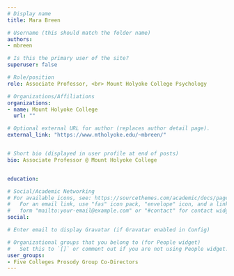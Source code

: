 ```yaml
---
# Display name
title: Mara Breen

# Username (this should match the folder name)
authors:
- mbreen

# Is this the primary user of the site?
superuser: false

# Role/position
role: Associate Professor, <br> Mount Holyoke College Psychology 

# Organizations/Affiliations
organizations:
- name: Mount Holyoke College
  url: ""

# Optional external URL for author (replaces author detail page).
external_link: "https://www.mtholyoke.edu/~mbreen/"


# Short bio (displayed in user profile at end of posts)
bio: Associate Professor @ Mount Holyoke College


education:

# Social/Academic Networking
# For available icons, see: https://sourcethemes.com/academic/docs/page-builder/#icons
#   For an email link, use "fas" icon pack, "envelope" icon, and a link in the
#   form "mailto:your-email@example.com" or "#contact" for contact widget.
social:

# Enter email to display Gravatar (if Gravatar enabled in Config)

# Organizational groups that you belong to (for People widget)
#   Set this to `[]` or comment out if you are not using People widget.
user_groups:
- Five Colleges Prosody Group Co-Directors
---
```


